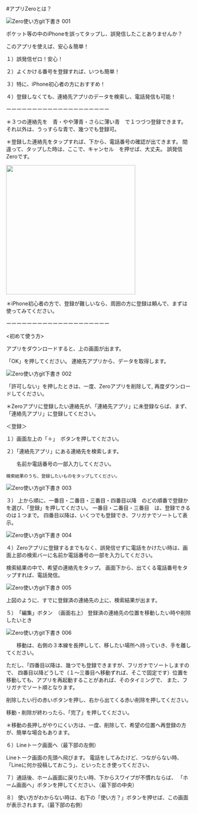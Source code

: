 #アプリZeroとは？

![Zero使い方git下書き 001](https://user-images.githubusercontent.com/101084603/197130084-1cadd9a1-ec41-4bb1-b241-62faa3385ec4.jpeg)

ポケット等の中のiPhoneを誤ってタップし、誤発信したことありませんか？

このアプリを使えば、安心＆簡単！

１）誤発信ゼロ！安心！

２）よくかける番号を登録すれば、いつも簡単！

３）特に、iPhone初心者の方におすすめ！

４）登録しなくても、連絡先アプリのデータを検索し、電話発信も可能！

ーーーーーーーーーーーーーーーーーーーー
 
＊３つの連絡先を　青・やや薄青・さらに薄い青　で１つづつ登録できます。
それ以外は、うっすらな青で、幾つでも登録可。
 
＊登録した連絡先をタップすれば、下から、電話番号の確認が出てきます。
   間違って、タップした時は、ここで、キャンセル　を押せば、大丈夫。
   誤発信Zeroです。

<img width=350 src=https://user-images.githubusercontent.com/101084603/197141548-5371b959-3060-41aa-b78b-c139d83bec56.PNG>

 
＊iPhone初心者の方で、登録が難しいなら、周囲の方に登録は頼んで、まずは使ってみてください。
 
ーーーーーーーーーーーーーーーーーーーー

<初めて使う方>

アプリをダウンロードすると、上の画面が出ます。

「OK」を押してください。
連絡先アプリから、データを取得します。

![Zero使い方git下書き 002](https://user-images.githubusercontent.com/101084603/197126220-9bdb4bce-8f2c-40c3-ba7d-ae5cb3a34d04.jpeg)

「許可しない」を押したときは、一度、Zeroアプリを削除して,
 再度ダウンロードしてください。

＊Zeroアプリに登録したい連絡先が、「連絡先アプリ」に未登録ならば、まず、「連絡先アプリ」に登録してください。



＜登録＞

１）画面左上の「＋」　ボタンを押してください。

２）「連絡先アプリ」にある連絡先を検索します。

　　名前か電話番号の一部入力してください。
  
    検索結果のうち、登録したいものをタップしてください。
  
![Zero使い方git下書き 003](https://user-images.githubusercontent.com/101084603/197132012-273c4f61-1c0a-41c4-a7c1-61996081a76d.jpeg)

３） 上から順に、一番目・二番目・三番目・四番目以降　のどの順番で登録かを選び、「登録」を押してください。
一番目・二番目・三番目　は、登録できるのは１つまで。
四番目以降は、いくつでも登録でき、フリガナでソートして表示。
     
![Zero使い方git下書き 004](https://user-images.githubusercontent.com/101084603/197132460-c145bb1a-a56a-40d2-b824-67eb1336b029.jpeg)

   
 
４）Zeroアプリに登録するまでもなく、誤発信せずに電話をかけたい時は、画面上部の検索バーに名前か電話番号の一部を入力してください。
   
   検索結果の中で、希望の連絡先をタップ。
   画面下から、出てくる電話番号をタップすれば、電話発信。
   
   ![Zero使い方git下書き 005](https://user-images.githubusercontent.com/101084603/197328098-cfffede2-b8b4-4fa1-b696-18e3eb1948b5.jpeg)


 上図のように、すでに登録済の連絡先の上に、検索結果が出ます。
 
 
 ５）　「編集」ボタン　（画面右上）
  登録済の連絡先の位置を移動したい時や削除したいとき
  
![Zero使い方git下書き 006](https://user-images.githubusercontent.com/101084603/197135703-f68a4890-5861-4a11-aa90-3f1cc0ffc8ba.jpeg)

　　移動は、右側の３本線を長押しして、移したい場所へ持っていき、手を離してください。
  
   ただし、「四番目以降は、幾つでも登録できますが、フリガナでソートしますので、
   四番目以降どうしで（１〜三番目へ移動ずれば、そこで固定です）位置を移動しても、アプリを再起動することがあれば、そのタイミングで、
   また、フリガナでソート順となります。
    
   削除したい行の赤いボタンを押し、右から出てくる赤い削除を押してください。
    
   移動・削除が終わったら、「完了」を押してください。
   
   ＊移動の長押しがやりにくい方は、一度、削除して、希望の位置へ再登録の方が、簡単な場合もあります。
      
    
６）Lineトーク画面へ（最下部の左側）
   
   Lineトーク画面の先頭へ飛びます。
   電話をしてみたけど、つながらない時、「Lineに何か投稿しておこう」、といったとき使ってください、
   

７）通話後、ホーム画面に戻りたい時、下からスワイプが不慣れならば、
  「ホーム画面へ」ボタンを押してください、（最下部の中央）
       
８） 使い方がわからない時は、右下の「使い方？」ボタンを押せば、この画面が表示されます。（最下部の右側）
 

